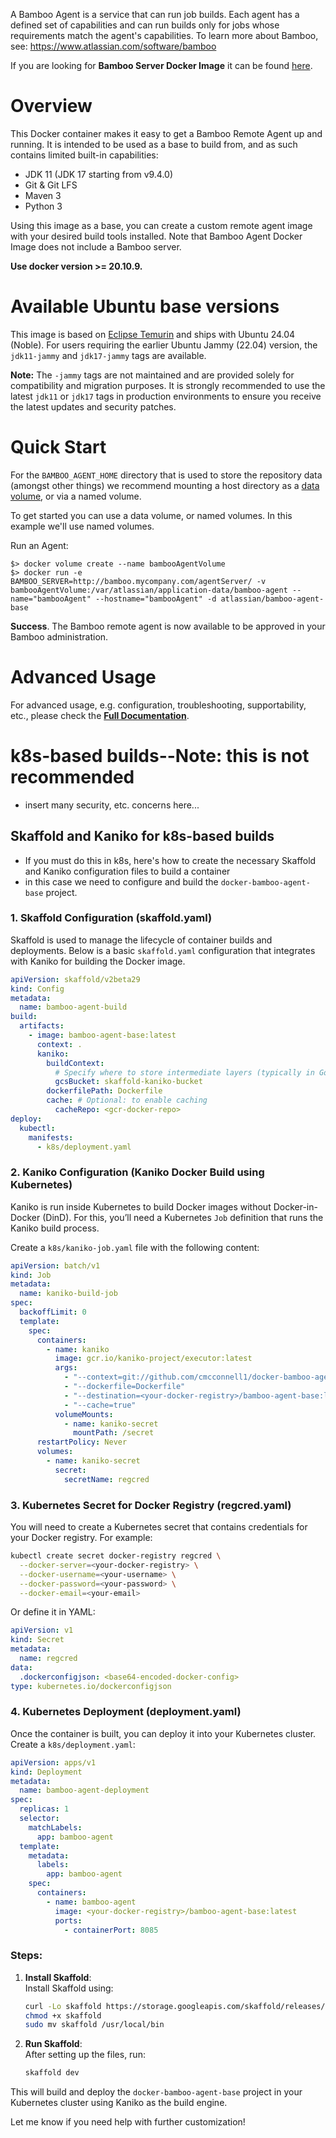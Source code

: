 A Bamboo Agent is a service that can run job builds. Each agent has a defined set of capabilities and can run builds only for jobs whose requirements match the agent's capabilities.
To learn more about Bamboo, see: https://www.atlassian.com/software/bamboo

If you are looking for **Bamboo Server Docker Image** it can be found [here](https://hub.docker.com/r/atlassian/bamboo/).

# Overview

This Docker container makes it easy to get a Bamboo Remote Agent up and running. It is intended to be used as a base to build from, and as such
contains limited built-in capabilities:

* JDK 11 (JDK 17 starting from v9.4.0)
* Git & Git LFS
* Maven 3
* Python 3

Using this image as a base, you can create a custom remote agent image with your
desired build tools installed. Note that Bamboo Agent Docker Image does not
include a Bamboo server.

**Use docker version >= 20.10.9.**

# Available Ubuntu base versions
This image is based on [Eclipse Temurin](https://hub.docker.com/_/eclipse-temurin) and ships with Ubuntu 24.04 (Noble).
For users requiring the earlier Ubuntu Jammy (22.04) version, the `jdk11-jammy` and `jdk17-jammy` tags are available.

**Note:** The `-jammy` tags are not maintained and are provided solely for compatibility and migration purposes. 
It is strongly recommended to use the latest `jdk11` or `jdk17` tags in production environments to ensure you receive the latest updates and security patches.

# Quick Start

For the `BAMBOO_AGENT_HOME` directory that is used to store the repository data (amongst other things) we recommend mounting a host directory as a [data volume](https://docs.docker.com/engine/tutorials/dockervolumes/#/data-volumes), or via a named volume.

To get started you can use a data volume, or named volumes. In this example we'll use named volumes.

Run an Agent:

    $> docker volume create --name bambooAgentVolume
    $> docker run -e BAMBOO_SERVER=http://bamboo.mycompany.com/agentServer/ -v bambooAgentVolume:/var/atlassian/application-data/bamboo-agent --name="bambooAgent" --hostname="bambooAgent" -d atlassian/bamboo-agent-base

**Success**. The Bamboo remote agent is now available to be approved in your Bamboo administration.

# Advanced Usage
For advanced usage, e.g. configuration, troubleshooting, supportability, etc.,
please check the [**Full Documentation**](https://atlassian.github.io/data-center-helm-charts/containers/BAMBOO-AGENT/).


# k8s-based builds--Note: this is not recommended
- insert many security, etc. concerns here...
## Skaffold and Kaniko for k8s-based builds
- If you must do this in k8s, here's how to create the necessary Skaffold and Kaniko configuration files to build a container 
- in this case we need to configure and build the `docker-bamboo-agent-base` project.

### 1. **Skaffold Configuration (skaffold.yaml)**

Skaffold is used to manage the lifecycle of container builds and deployments. Below is a basic `skaffold.yaml` configuration that integrates with Kaniko for building the Docker image.

```yaml
apiVersion: skaffold/v2beta29
kind: Config
metadata:
  name: bamboo-agent-build
build:
  artifacts:
    - image: bamboo-agent-base:latest
      context: .
      kaniko:
        buildContext:
          # Specify where to store intermediate layers (typically in Google Cloud Storage or S3)
          gcsBucket: skaffold-kaniko-bucket
        dockerfilePath: Dockerfile
        cache: # Optional: to enable caching
          cacheRepo: <gcr-docker-repo>
deploy:
  kubectl:
    manifests:
      - k8s/deployment.yaml
```

### 2. **Kaniko Configuration (Kaniko Docker Build using Kubernetes)**

Kaniko is run inside Kubernetes to build Docker images without Docker-in-Docker (DinD). For this, you’ll need a Kubernetes `Job` definition that runs the Kaniko build process.

Create a `k8s/kaniko-job.yaml` file with the following content:

```yaml
apiVersion: batch/v1
kind: Job
metadata:
  name: kaniko-build-job
spec:
  backoffLimit: 0
  template:
    spec:
      containers:
        - name: kaniko
          image: gcr.io/kaniko-project/executor:latest
          args:
            - "--context=git://github.com/cmcconnell1/docker-bamboo-agent-base.git#main"
            - "--dockerfile=Dockerfile"
            - "--destination=<your-docker-registry>/bamboo-agent-base:latest"
            - "--cache=true"
          volumeMounts:
            - name: kaniko-secret
              mountPath: /secret
      restartPolicy: Never
      volumes:
        - name: kaniko-secret
          secret:
            secretName: regcred
```

### 3. **Kubernetes Secret for Docker Registry (regcred.yaml)**

You will need to create a Kubernetes secret that contains credentials for your Docker registry. For example:

```bash
kubectl create secret docker-registry regcred \
  --docker-server=<your-docker-registry> \
  --docker-username=<your-username> \
  --docker-password=<your-password> \
  --docker-email=<your-email>
```

Or define it in YAML:

```yaml
apiVersion: v1
kind: Secret
metadata:
  name: regcred
data:
  .dockerconfigjson: <base64-encoded-docker-config>
type: kubernetes.io/dockerconfigjson
```

### 4. **Kubernetes Deployment (deployment.yaml)**

Once the container is built, you can deploy it into your Kubernetes cluster. Create a `k8s/deployment.yaml`:

```yaml
apiVersion: apps/v1
kind: Deployment
metadata:
  name: bamboo-agent-deployment
spec:
  replicas: 1
  selector:
    matchLabels:
      app: bamboo-agent
  template:
    metadata:
      labels:
        app: bamboo-agent
    spec:
      containers:
        - name: bamboo-agent
          image: <your-docker-registry>/bamboo-agent-base:latest
          ports:
            - containerPort: 8085
```

### Steps:

1. **Install Skaffold**:  
   Install Skaffold using:
   ```bash
   curl -Lo skaffold https://storage.googleapis.com/skaffold/releases/latest/skaffold-linux-amd64
   chmod +x skaffold
   sudo mv skaffold /usr/local/bin
   ```

2. **Run Skaffold**:  
   After setting up the files, run:
   ```bash
   skaffold dev
   ```

This will build and deploy the `docker-bamboo-agent-base` project in your Kubernetes cluster using Kaniko as the build engine.

Let me know if you need help with further customization!